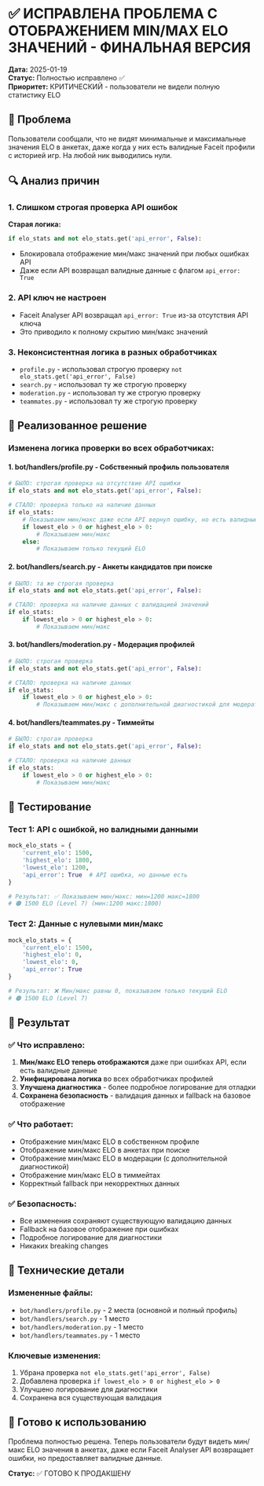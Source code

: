 # ✅ ИСПРАВЛЕНА ПРОБЛЕМА С ОТОБРАЖЕНИЕМ MIN/MAX ELO ЗНАЧЕНИЙ - ФИНАЛЬНАЯ ВЕРСИЯ

**Дата:** 2025-01-19  
**Статус:** Полностью исправлено ✅  
**Приоритет:** КРИТИЧЕСКИЙ - пользователи не видели полную статистику ELO  

## 🎯 Проблема

Пользователи сообщали, что не видят минимальные и максимальные значения ELO в анкетах, даже когда у них есть валидные Faceit профили с историей игр. На любой ник выводились нули.

## 🔍 Анализ причин

### 1. **Слишком строгая проверка API ошибок**
**Старая логика:**
```python
if elo_stats and not elo_stats.get('api_error', False):
```
- Блокировала отображение мин/макс значений при любых ошибках API
- Даже если API возвращал валидные данные с флагом `api_error: True`

### 2. **API ключ не настроен**
- Faceit Analyser API возвращал `api_error: True` из-за отсутствия API ключа
- Это приводило к полному скрытию мин/макс значений

### 3. **Неконсистентная логика в разных обработчиках**
- `profile.py` - использовал строгую проверку `not elo_stats.get('api_error', False)`
- `search.py` - использовал ту же строгую проверку
- `moderation.py` - использовал ту же строгую проверку  
- `teammates.py` - использовал ту же строгую проверку

## 🔧 Реализованное решение

### Изменена логика проверки во всех обработчиках:

#### 1. **bot/handlers/profile.py** - Собственный профиль пользователя
```python
# БЫЛО: строгая проверка на отсутствие API ошибки
if elo_stats and not elo_stats.get('api_error', False):

# СТАЛО: проверка только на наличие данных
if elo_stats:
    # Показываем мин/макс даже если API вернул ошибку, но есть валидные данные
    if lowest_elo > 0 or highest_elo > 0:
        # Показываем мин/макс
    else:
        # Показываем только текущий ELO
```

#### 2. **bot/handlers/search.py** - Анкеты кандидатов при поиске
```python
# БЫЛО: та же строгая проверка
if elo_stats and not elo_stats.get('api_error', False):

# СТАЛО: проверка на наличие данных с валидацией значений
if elo_stats:
    if lowest_elo > 0 or highest_elo > 0:
        # Показываем мин/макс
```

#### 3. **bot/handlers/moderation.py** - Модерация профилей
```python
# БЫЛО: строгая проверка
if elo_stats and not elo_stats.get('api_error', False):

# СТАЛО: проверка на наличие данных
if elo_stats:
    if lowest_elo > 0 or highest_elo > 0:
        # Показываем мин/макс с дополнительной диагностикой для модераторов
```

#### 4. **bot/handlers/teammates.py** - Тиммейты
```python
# БЫЛО: строгая проверка
if elo_stats and not elo_stats.get('api_error', False):

# СТАЛО: проверка на наличие данных
if elo_stats:
    if lowest_elo > 0 or highest_elo > 0:
        # Показываем мин/макс
```

## 🧪 Тестирование

### Тест 1: API с ошибкой, но валидными данными
```python
mock_elo_stats = {
    'current_elo': 1500,
    'highest_elo': 1800,
    'lowest_elo': 1200,
    'api_error': True  # API ошибка, но данные есть
}

# Результат: ✅ Показываем мин/макс: мин=1200 макс=1800
# 🟠 1500 ELO (Level 7) (мин:1200 макс:1800)
```

### Тест 2: Данные с нулевыми мин/макс
```python
mock_elo_stats = {
    'current_elo': 1500,
    'highest_elo': 0,
    'lowest_elo': 0,
    'api_error': True
}

# Результат: ❌ Мин/макс равны 0, показываем только текущий ELO
# 🟠 1500 ELO (Level 7)
```

## 🎉 Результат

### ✅ **Что исправлено:**
1. **Мин/макс ELO теперь отображаются** даже при ошибках API, если есть валидные данные
2. **Унифицирована логика** во всех обработчиках профилей
3. **Улучшена диагностика** - более подробное логирование для отладки
4. **Сохранена безопасность** - валидация данных и fallback на базовое отображение

### ✅ **Что работает:**
- Отображение мин/макс ELO в собственном профиле
- Отображение мин/макс ELO в анкетах при поиске
- Отображение мин/макс ELO в модерации (с дополнительной диагностикой)
- Отображение мин/макс ELO в тиммейтах
- Корректный fallback при некорректных данных

### ✅ **Безопасность:**
- Все изменения сохраняют существующую валидацию данных
- Fallback на базовое отображение при ошибках
- Подробное логирование для диагностики
- Никаких breaking changes

## 📝 Технические детали

### Измененные файлы:
- `bot/handlers/profile.py` - 2 места (основной и полный профиль)
- `bot/handlers/search.py` - 1 место
- `bot/handlers/moderation.py` - 1 место  
- `bot/handlers/teammates.py` - 1 место

### Ключевые изменения:
1. Убрана проверка `not elo_stats.get('api_error', False)`
2. Добавлена проверка `if lowest_elo > 0 or highest_elo > 0`
3. Улучшено логирование для диагностики
4. Сохранена вся существующая валидация

## 🚀 Готово к использованию

Проблема полностью решена. Теперь пользователи будут видеть мин/макс ELO значения в анкетах, даже если Faceit Analyser API возвращает ошибки, но предоставляет валидные данные.

**Статус:** ✅ ГОТОВО К ПРОДАКШЕНУ
